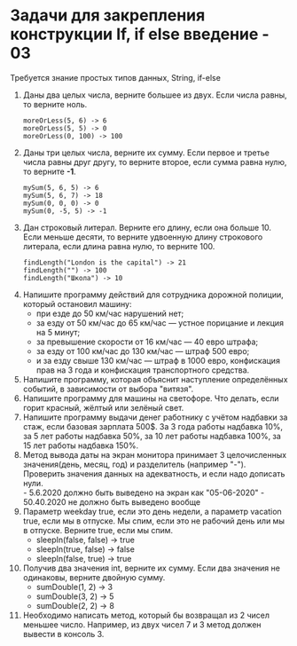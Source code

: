 # Задачи для закрепления конструкции If, if else введение - 03

Требуется знание простых типов данных, String, if-else

1. Даны два целых числа, верните большее из двух. Если числа равны, то верните ноль.
    ```
    moreOrLess(5, 6) -> 6
    moreOrLess(5, 5) -> 0
    moreOrLess(0, 100) -> 100
    ```
2. Даны три целых числа, верните их сумму. Если первое и третье числа равны друг другу, то верните второе, если сумма равна нулю, то верните **-1**.
    ```
    mySum(5, 6, 5) -> 6
    mySum(5, 6, 7) -> 18
    mySum(0, 0, 0) -> 0
    mySum(0, -5, 5) -> -1
    ```
3. Дан строковый литерал. Верните его длину, если она больше 10. Если меньше десяти, то верните удвоенную длину строкового литерала, если длина равна нулю, то верните 100.
    ```
    findLength("London is the capital") -> 21
    findLength("") -> 100
    findLength("Школа") -> 10
    ```
4. Напишите программу действий для сотрудника дорожной полиции, который остановил машину:
    + при езде до 50 км/час нарушений нет;
    + за езду от 50 км/час до 65 км/час — устное порицание и лекция на 5 минут;
    + за превышение скорости от 16 км/час — 40 евро штрафа;
    + за езду от 100 км/час до 130 км/час — штраф 500 евро;
    + и за езду свыше 130 км/час — штраф в 1000 евро, конфискация прав на 3 года и конфискация транспортного средства.
5. Напишите программу, которая объяснит наступление определённых событий, в зависимости от выбора "витязя".
6. Напишите программу для машины на светофоре. Что делать, если горит красный, жёлтый или зелёный свет.
7. Напишите программу выдачи денег работнику с учётом надбавки за стаж, если базовая зарплата 500$. За 3 года работы надбавка 10%, за 5 лет работы надбавка 50%, за 10 лет работы надбавка 100%, за 15 лет работы надбавка 150%.
8. Метод вывода даты на экран монитора принимает 3 целочисленных значения(день, месяц, год) и разделитель (например "-"). Проверить значения данных на адекватность, и если надо дописать нули.  
       - 5.6.2020 должно быть выведено на экран как "05-06-2020"
       - 50.40.2020 не должно быть выведено вообще
9. Параметр weekday true, если это день недели, а параметр vacation true, если мы в отпуске. Мы спим, если это не рабочий день или мы в отпуске. Верните true, если мы спим.
     - sleepIn(false, false) → true
     - sleepIn(true, false) → false
     - sleepIn(false, true) → true
10. Получив два значения int, верните их сумму. Если два значения не одинаковы, верните двойную сумму. 
    - sumDouble(1, 2) → 3
    - sumDouble(3, 2) → 5
    - sumDouble(2, 2) → 8
11. Необходимо написать метод, который бы возвращал из 2 чисел меньшее число. Например, из двух чисел 7 и 3 метод должен вывести в консоль 3.